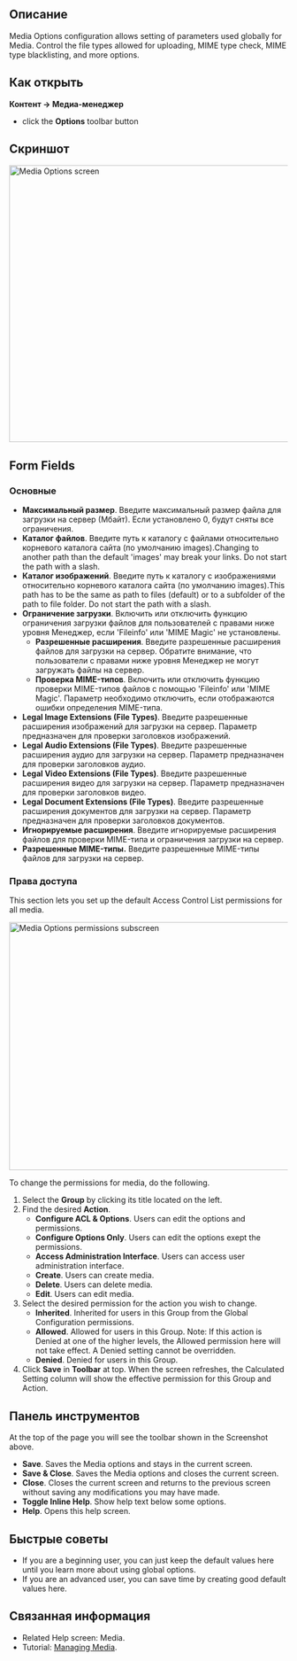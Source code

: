 <!-- Filename: Help4.x:Media:_Options / Display title: Медиа-менеджер: Настройки -->

## Описание

Media Options configuration allows setting of parameters used globally
for Media. Control the file types allowed for uploading, MIME type
check, MIME type blacklisting, and more options.

## Как открыть

**Контент → Медиа-менеджер**

- click the **Options** toolbar button

## Скриншот

<img
src="https://docs.joomla.org/images/thumb/5/5a/Help-4x-Media-Options-screen-ru.png/800px-Help-4x-Media-Options-screen-ru.png"
decoding="async"
srcset="https://docs.joomla.org/images/thumb/5/5a/Help-4x-Media-Options-screen-ru.png/1200px-Help-4x-Media-Options-screen-ru.png 1.5x, https://docs.joomla.org/images/thumb/5/5a/Help-4x-Media-Options-screen-ru.png/1600px-Help-4x-Media-Options-screen-ru.png 2x"
data-file-width="2720" data-file-height="1700" width="800" height="500"
alt="Media Options screen" />

## Form Fields

### Основные

- **Максимальный размер**. Введите максимальный размер файла для
  загрузки на сервер (Мбайт). Если установлено 0, будут сняты все
  ограничения.
- **Каталог файлов**. Введите путь к каталогу с файлами относительно
  корневого каталога сайта (по умолчанию images).Changing to another
  path than the default 'images' may break your links. Do not start the
  path with a slash.
- **Каталог изображений**. Введите путь к каталогу с изображениями
  относительно корневого каталога сайта (по умолчанию images).This path
  has to be the same as path to files (default) or to a subfolder of the
  path to file folder. Do not start the path with a slash.
- **Ограничение загрузки**. Включить или отключить функцию ограничения
  загрузки файлов для пользователей с правами ниже уровня Менеджер, если
  'Fileinfo' или 'MIME Magic' не установлены.
  - **Разрешенные расширения**. Введите разрешенные расширения файлов
    для загрузки на сервер. Обратите внимание, что пользователи с
    правами ниже уровня Менеджер не могут загружать файлы на сервер.
  - **Проверка MIME-типов**. Включить или отключить функцию проверки
    MIME-типов файлов с помощью 'Fileinfo' или 'MIME Magic'. Параметр
    необходимо отключить, если отображаются ошибки определения
    MIME-типа.
- **Legal Image Extensions (File Types)**. Введите разрешенные
  расширения изображений для загрузки на сервер. Параметр предназначен
  для проверки заголовков изображений.
- **Legal Audio Extensions (File Types)**. Введите разрешенные
  расширения аудио для загрузки на сервер. Параметр предназначен для
  проверки заголовков аудио.
- **Legal Video Extensions (File Types)**. Введите разрешенные
  расширения видео для загрузки на сервер. Параметр предназначен для
  проверки заголовков видео.
- **Legal Document Extensions (File Types)**. Введите разрешенные
  расширения документов для загрузки на сервер. Параметр предназначен
  для проверки заголовков документов.
- **Игнорируемые расширения**. Введите игнорируемые расширения файлов
  для проверки MIME-типа и ограничения загрузки на сервер.
- **Разрешенные MIME-типы.** Введите разрешенные MIME-типы файлов для
  загрузки на сервер.

### Права доступа

This section lets you set up the default Access Control List
permissions for all media.

<img
src="https://docs.joomla.org/images/thumb/1/1b/Help-4x-Media-Options-permissions-subscreen-ru.png/600px-Help-4x-Media-Options-permissions-subscreen-ru.png"
decoding="async"
srcset="https://docs.joomla.org/images/thumb/1/1b/Help-4x-Media-Options-permissions-subscreen-ru.png/900px-Help-4x-Media-Options-permissions-subscreen-ru.png 1.5x, https://docs.joomla.org/images/thumb/1/1b/Help-4x-Media-Options-permissions-subscreen-ru.png/1200px-Help-4x-Media-Options-permissions-subscreen-ru.png 2x"
data-file-width="1979" data-file-height="1478" width="600" height="448"
alt="Media Options permissions subscreen" />

To change the permissions for media, do the following.

1.  Select the **Group** by clicking its title located on the left.
2.  Find the desired **Action**.
    - **Configure ACL & Options**. Users can edit the options and
      permissions.
    - **Configure Options Only**. Users can edit the options exept the
      permissions.
    - **Access Administration Interface**. Users can access user
      administration interface.
    - **Create**. Users can create media.
    - **Delete**. Users can delete media.
    - **Edit**. Users can edit media.
3.  Select the desired permission for the action you wish to change.
    - **Inherited**. Inherited for users in this Group from the Global Configuration
      permissions.
    - **Allowed**. Allowed for users in this Group. Note: If this action
      is Denied at one of the higher levels, the Allowed permission here
      will not take effect. A Denied setting cannot be overridden.
    - **Denied**. Denied for users in this Group.
4.  Click **Save** in **Toolbar** at top. When the screen refreshes, the
    Calculated Setting column will show the effective permission for
    this Group and Action.

## Панель инструментов

At the top of the page you will see the toolbar shown in the
Screenshot above.

- **Save**. Saves the Media options and stays in the current screen.
- **Save & Close**. Saves the Media options and closes the current
  screen.
- **Close**. Closes the current screen and returns to the previous
  screen without saving any modifications you may have made.
- **Toggle Inline Help**. Show help text below some options.
- **Help**. Opens this help screen.

## Быстрые советы

- If you are a beginning user, you can just keep the default values here
  until you learn more about using global options.
- If you are an advanced user, you can save time by creating good
  default values here.

## Связанная информация

- Related Help screen:
  Media.
- Tutorial: [Managing
  Media](https://docs.joomla.org/J4.x:Managing_Media/en "J4.x:Managing Media/en").
